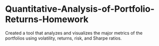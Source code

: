 # Quantitative-Analysis-of-Portfolio-Returns-Homework
Created a tool that analyzes and visualizes the major metrics of the portfolios using volatility, returns, risk, and Sharpe ratios. 
